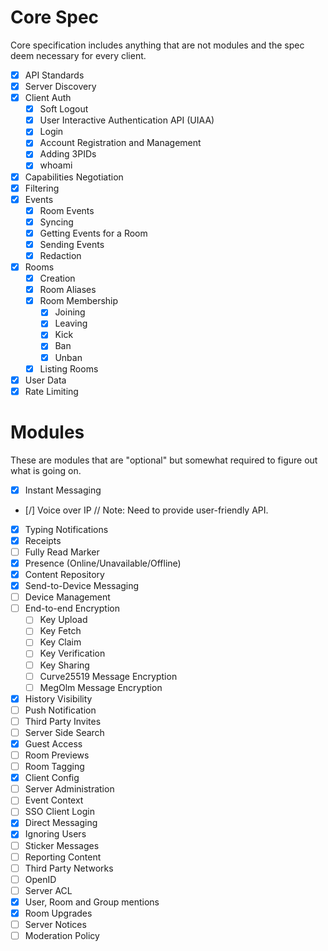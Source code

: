 # Core Spec
Core specification includes anything that are not modules and the spec deem necessary for every client.

- [X] API Standards
- [X] Server Discovery
- [X] Client Auth
	- [X] Soft Logout
	- [X] User Interactive Authentication API (UIAA)
	- [X] Login
	- [X] Account Registration and Management
	- [X] Adding 3PIDs
	- [X] whoami
- [X] Capabilities Negotiation
- [X] Filtering
- [X] Events
	- [X] Room Events
	- [X] Syncing
	- [X] Getting Events for a Room
	- [X] Sending Events
	- [X] Redaction
- [X] Rooms
	- [X] Creation
	- [X] Room Aliases
	- [X] Room Membership
		- [X] Joining
		- [X] Leaving
		- [X] Kick
		- [X] Ban
		- [X] Unban
	- [X] Listing Rooms
- [X] User Data
- [X] Rate Limiting

# Modules
These are modules that are "optional" but somewhat required to figure out what is going on.

- [X] Instant Messaging
- [/] Voice over IP
	// Note: Need to provide user-friendly API.
- [X] Typing Notifications
- [X] Receipts
- [ ] Fully Read Marker
- [X] Presence (Online/Unavailable/Offline)
- [X] Content Repository
- [X] Send-to-Device Messaging
- [ ] Device Management
- [ ] End-to-end Encryption
	- [ ] Key Upload
	- [ ] Key Fetch
	- [ ] Key Claim
	- [ ] Key Verification
	- [ ] Key Sharing
	- [ ] Curve25519 Message Encryption
	- [ ] MegOlm Message Encryption
- [X] History Visibility
- [ ] Push Notification
- [ ] Third Party Invites
- [ ] Server Side Search
- [X] Guest Access
- [ ] Room Previews
- [ ] Room Tagging
- [X] Client Config
- [ ] Server Administration
- [ ] Event Context
- [ ] SSO Client Login
- [X] Direct Messaging
- [X] Ignoring Users
- [ ] Sticker Messages
- [ ] Reporting Content
- [ ] Third Party Networks
- [ ] OpenID
- [ ] Server ACL
- [X] User, Room and Group mentions
- [X] Room Upgrades
- [ ] Server Notices
- [ ] Moderation Policy
